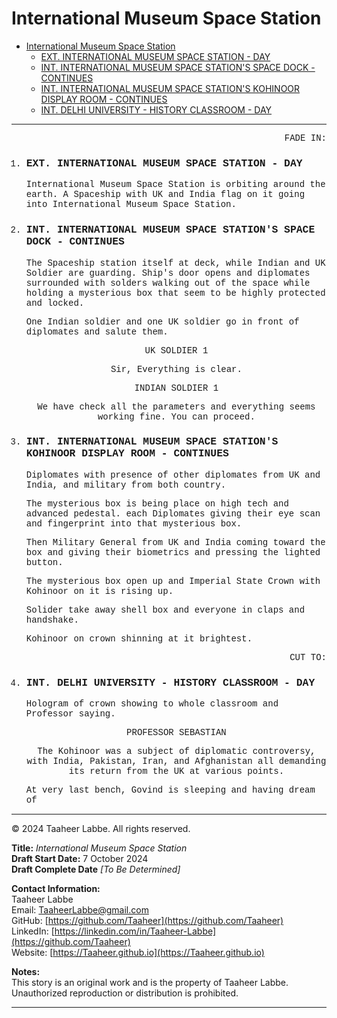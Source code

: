 # International Museum Space Station

- [International Museum Space Station](#international-museum-space-station)
    - [EXT. INTERNATIONAL MUSEUM SPACE STATION - DAY](#ext-international-museum-space-station---day)
    - [INT. INTERNATIONAL MUSEUM SPACE STATION'S SPACE DOCK - CONTINUES](#int-international-museum-space-stations-space-dock---continues)
    - [INT. INTERNATIONAL MUSEUM SPACE STATION'S KOHINOOR DISPLAY ROOM - CONTINUES](#int-international-museum-space-stations-kohinoor-display-room---continues)
    - [INT. DELHI UNIVERSITY - HISTORY CLASSROOM - DAY](#int-delhi-university---history-classroom---day)

---

<div style="font-family: 'Courier New', Courier, monospace;">
<div style="text-align: right">FADE IN:</div>

<ol>
  <li>
  
  ### EXT. INTERNATIONAL MUSEUM SPACE STATION - DAY
  International Museum Space Station is orbiting around the earth. A Spaceship with UK and India flag on it going into International Museum Space Station.

  </li>
  <li>

  ### INT. INTERNATIONAL MUSEUM SPACE STATION'S SPACE DOCK - CONTINUES
  The Spaceship station itself at deck, while Indian and UK Soldier are guarding. Ship's door opens and diplomates surrounded with solders walking out of the space while holding a mysterious box that seem to be highly protected and locked.

  One Indian soldier and one UK soldier go in front of diplomates and salute them.

  <div style="text-align: center">
  UK SOLDIER 1
  
  Sir, Everything is clear.

  INDIAN SOLDIER 1

  We have check all the parameters and everything seems working fine. You can proceed.
  </div>

  </li>
  <li>

  ### INT. INTERNATIONAL MUSEUM SPACE STATION'S KOHINOOR DISPLAY ROOM - CONTINUES 
  Diplomates with presence of other diplomates from UK and India, and military from both country.

  The mysterious box is being place on high tech and advanced pedestal. each Diplomates giving their eye scan and fingerprint into that mysterious box. 

  Then Military General from UK and India coming toward the box and giving their biometrics and pressing the lighted button.

  The mysterious box open up and Imperial State Crown with Kohinoor on it is rising up.

  Solider take away shell box and everyone in claps and handshake.

  Kohinoor on crown shinning at it brightest.

  <div style="text-align: right">CUT TO:</div>
  
  </li>
  <li>

  ### INT. DELHI UNIVERSITY - HISTORY CLASSROOM - DAY
  Hologram of crown showing to whole classroom and Professor saying.
  <div style="text-align: center">
  PROFESSOR SEBASTIAN

  The Kohinoor was a subject of diplomatic controversy, with India, Pakistan, Iran, and Afghanistan all demanding its return from the UK at various points.
  </div>

  At very last bench, Govind is sleeping and having dream of
  </li>
</ol>
</div>

---
© 2024 Taaheer Labbe. All rights reserved.

**Title:** *International Museum Space Station*  
**Draft Start Date:** 7 October 2024  
**Draft Complete Date** *[To Be Determined]*

**Contact Information:**  
Taaheer Labbe  
Email: [TaaheerLabbe@gmail.com](mailto:TaaheerLabbe@gmail.com)  
GitHub: [https://github.com/Taaheer](https://github.com/Taaheer)  
LinkedIn: [https://linkedin.com/in/Taaheer-Labbe](https://github.com/Taaheer)  
Website: [https://Taaheer.github.io](https://Taaheer.github.io)

**Notes:**  
This story is an original work and is the property of Taaheer Labbe. Unauthorized reproduction or distribution is prohibited.

---